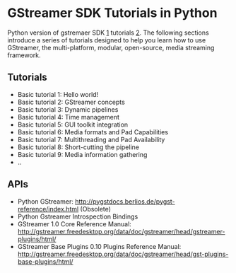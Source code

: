 GStreamer SDK Tutorials in Python
===================

Python version of gstremaer SDK [1] tutorials [2].
The following sections introduce a series of tutorials designed to help you learn how to use GStreamer, the multi-platform, modular, open-source, media streaming framework.

Tutorials
------------

 * Basic tutorial 1: Hello world!
 * Basic tutorial 2: GStreamer concepts
 * Basic tutorial 3: Dynamic pipelines
 * Basic tutorial 4: Time management
 * Basic tutorial 5: GUI toolkit integration
 * Basic tutorial 6: Media formats and Pad Capabilities
 * Basic tutorial 7: Multithreading and Pad Availability
 * Basic tutorial 8: Short-cutting the pipeline
 * Basic tutorial 9: Media information gathering
 * ..

APIs
------------

 * Python GStreamer: http://pygstdocs.berlios.de/pygst-reference/index.html (Obsolete)
 * Python Gstreamer Introspection Bindings
 * GStreamer 1.0 Core Reference Manual: http://gstreamer.freedesktop.org/data/doc/gstreamer/head/gstreamer-plugins/html/
 * GStreamer Base Plugins 0.10 Plugins Reference Manual: http://gstreamer.freedesktop.org/data/doc/gstreamer/head/gst-plugins-base-plugins/html/


[1]: http://gstreamer.com/
[2]: http://docs.gstreamer.com/display/GstSDK/Tutorials
